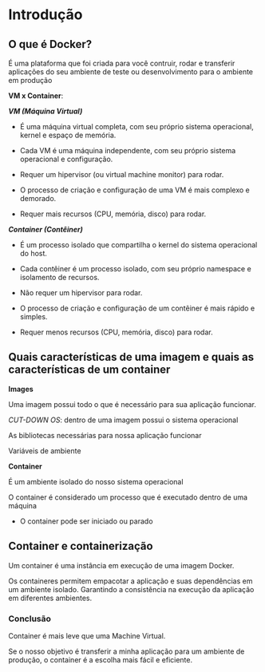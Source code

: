 # Introdução

## O que é Docker?

É uma plataforma que foi criada para você contruir, rodar e transferir aplicações do seu ambiente de teste ou desenvolvimento para o ambiente em produção

**VM x Container**:

***VM (Máquina Virtual)***

* É uma máquina virtual completa, com seu próprio sistema operacional, kernel e espaço de memória.

* Cada VM é uma máquina independente, com seu próprio sistema operacional e configuração.

* Requer um hipervisor (ou virtual machine monitor) para rodar.

* O processo de criação e configuração de uma VM é mais complexo e demorado.

* Requer mais recursos (CPU, memória, disco) para rodar.

***Container (Contêiner)***

* É um processo isolado que compartilha o kernel do sistema operacional do host.

* Cada contêiner é um processo isolado, com seu próprio namespace e isolamento de recursos.

* Não requer um hipervisor para rodar.

* O processo de criação e configuração de um contêiner é mais rápido e simples.

* Requer menos recursos (CPU, memória, disco) para rodar.

## Quais características de uma imagem e quais as características de um container

**Images**

Uma imagem possui todo o que é necessário para sua aplicação funcionar.

*CUT-DOWN OS*: dentro de uma imagem possui o sistema operacional

As bibliotecas necessárias para nossa aplicação funcionar

Variáveis de ambiente

**Container**

É um ambiente isolado do nosso sistema operacional

O container é considerado um processo que é executado dentro de uma máquina

- O container pode ser iniciado ou parado

## Container e containerização

Um container é uma instância em execução de uma imagem Docker.

Os containeres permitem empacotar a aplicação e suas dependências
em um ambiente isolado. Garantindo a consistência na execução
da aplicação em diferentes ambientes.

### Conclusão

Container é mais leve que uma Machine Virtual.

Se o nosso objetivo é transferir a minha aplicação para um ambiente de produção, o container é a escolha mais fácil e eficiente.
